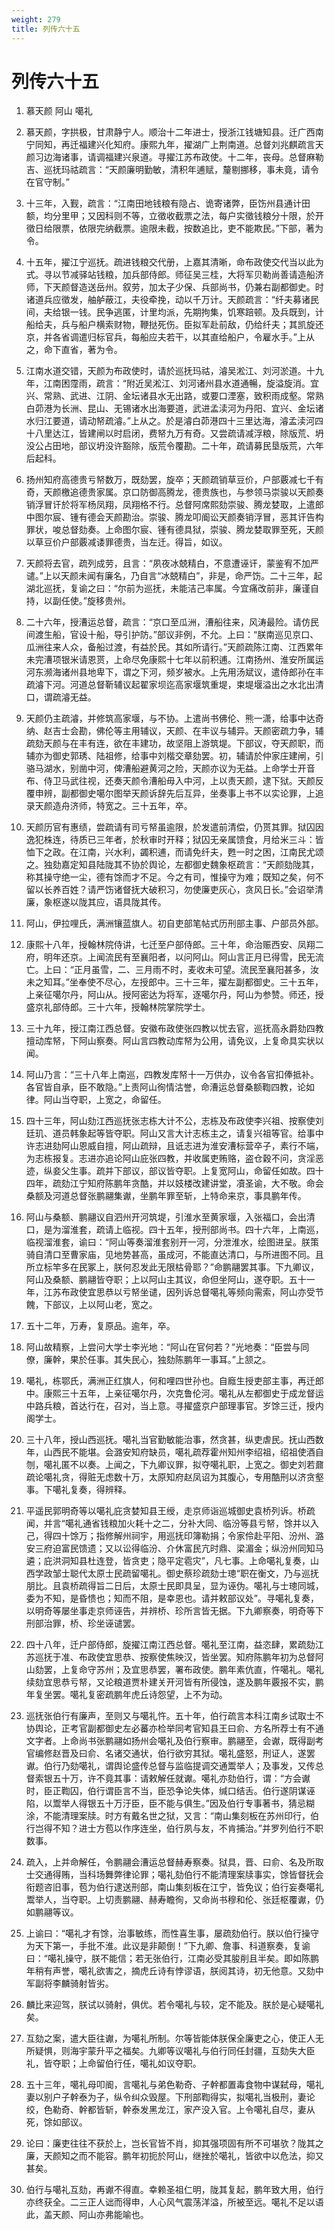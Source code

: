 ```yaml
---
weight: 279
title: 列传六十五
---
```


# 列传六十五

1. <span id="列传六十五-1"></span>
慕天颜 阿山 噶礼

2. <span id="列传六十五-2"></span>
慕天颜，字拱极，甘肃静宁人。顺治十二年进士，授浙江钱塘知县。迁广西南宁同知，再迁福建兴化知府。康熙九年，擢湖广上荆南道。总督刘兆麒疏言天颜习边海诸事，请调福建兴泉道。寻擢江苏布政使。十二年，丧母。总督麻勒吉、巡抚玛祜疏言：“天颜廉明勤敏，清积年逋赋，釐剔挪移，事未竟，请令在官守制。”

3. <span id="列传六十五-3"></span>
十三年，入觐，疏言：“江南田地钱粮有隐占、诡寄诸弊，臣饬州县通计田额，均分里甲；又因科则不等，立徵收截票之法，每户实徵钱粮分十限，於开徵日给限票，依限完纳截票。逾限未截，按数追比，吏不能欺民。”下部，著为令。

4. <span id="列传六十五-4"></span>
十五年，擢江宁巡抚。疏进钱粮交代册，上嘉其清晰，命布政使交代当以此为式。寻以节减驿站钱粮，加兵部侍郎。师征吴三桂，大将军贝勒尚善请造船济师，下天颜督造送岳州。叙劳，加太子少保、兵部尚书，仍兼右副都御史。时诸道兵应徵发，舳舻蔽江，夫役牵挽，动以千万计。天颜疏言：“纤夫募诸民间，夫给银一钱。民争逃匿，计里均派，先期拘集，饥寒踣顿。及兵既到，计船给夫，兵与船户横索财物，鞭挞死伤。臣拟军赴前敌，仍给纤夫；其凯旋还京，并各省调遣归标官兵，每船应夫若干，以其直给船户，令雇水手。”上从之，命下直省，著为令。

5. <span id="列传六十五-5"></span>
江南水道交错，天颜为布政使时，请於巡抚玛祜，濬吴淞江、刘河淤道。十九年，江南困霪雨，疏言：“附近吴淞江、刘河诸州县水道通暢，旋溢旋消。宜兴、常熟、武进、江阴、金坛诸县水无出路，或要口湮塞，致积雨成壑。常熟白茆港为长洲、昆山、无锡诸水出海要道，武进孟渎河为丹阳、宜兴、金坛诸水归江要道，请动帑疏濬。”上从之。於是濬白茆港四十三里达海，濬孟渎河四十八里达江，皆建闸以时启闭，费帑九万有奇。又尝疏请减浮粮，除版荒、坍没公占田地，部议坍没许豁除，版荒令覆勘。二十年，疏请募民垦版荒，六年后起科。

6. <span id="列传六十五-6"></span>
扬州知府高德贵亏帑数万，既劾罢，旋卒；天颜疏销草豆价，户部覈减七千有奇，天颜檄追德贵家属。京口防御高腾龙，德贵族也，与参领马崇骏以天颜奏销浮冒讦於将军杨凤翔，凤翔格不行。总督阿席熙劾崇骏、腾龙婪取，上遣郎中图尔宸、锺有德会天颜勘治。崇骏、腾龙叩阍讼天颜奏销浮冒，恶其讦告构罪状，唆总督劾奏。上命图尔宸、锺有德具狱，崇骏、腾龙婪取罪至死，天颜以草豆价户部覈减诿罪德贵，当左迁。得旨，如议。

7. <span id="列传六十五-7"></span>
天颜将去官，疏列成劳，且言：“夙夜冰兢精白，不意遭诬讦，蒙鉴宥不加严谴。”上以天颜未闻有廉名，乃自言“冰兢精白”，非是，命严饬。二十三年，起湖北巡抚，复谕之曰：“尔前为巡抚，未能洁己率属。今宜痛改前非，廉谨自持，以副任使。”旋移贵州。

8. <span id="列传六十五-8"></span>
二十六年，授漕运总督，疏言：“京口至瓜洲，漕船往来，风涛最险。请仿民间渡生船，官设十船，导引护防。”部议非例，不允。上曰：“朕南巡见京口、瓜洲往来人众，备船过渡，有益於民。其如所请行。”天颜疏陈江南、江西累年未完漕项银米请恩贳，上命尽免康熙十七年以前积逋。江南扬州、淮安所属运河东濒海诸州县地卑下，谓之下河，频岁被水。上先用汤斌议，遣侍郎孙在丰疏濬下河。河道总督靳辅议起翟家坝迄高家堰筑重堤，束堤堰溢出之水北出清口，谓疏濬无益。

9. <span id="列传六十五-9"></span>
天颜仍主疏濬，并修筑高家堰，与不协。上遣尚书佛伦、熊一潇，给事中达奇纳、赵吉士会勘，佛伦等主用辅议，天颜、在丰议与辅异。天颜密疏力争，辅疏劾天颜与在丰有连，欲在丰建功，故坚阻上游筑堤。下部议，夺天颜职，而辅亦为御史郭琇、陆祖修，给事中刘楷交章劾罢。初，辅请於仲家庄建闸，引骆马湖水，别凿中河，俾漕船避黄河之险，天颜亦议为无益。上命学士开音布、侍卫马武往视，还奏天颜令漕船毋入中河，上以责天颜，逮下狱。天颜反覆申辨，副都御史噶尔图举天颜诉辞先后互异，坐奏事上书不以实论罪，上追录天颜造舟济师，特宽之。三十五年，卒。

10. <span id="列传六十五-10"></span>
天颜历官有惠绩，尝疏请有司亏帑虽逾限，於发遣前清偿，仍贳其罪。狱囚因逸犯株连，待质已三年者，於秋审时开释；狱囚无亲属馈食，月给米三斗：皆恤下之政。在江南，兴水利，蠲积逋，而请免纤夫，甦一时之困，江南民尤颂之。独劾嘉定知县陆陇其不协於舆论，左都御史魏象枢疏言：“天颜劾陇其，称其操守绝一尘，德有馀而才不足。今之有司，惟操守为难；既知之矣，何不留以长养百姓？请严饬诸督抚大破积习，勿使廉吏灰心，贪风日长。”会诏举清廉，象枢遂以陇其应，语具陇其传。

11. <span id="列传六十五-11"></span>
阿山，伊拉哩氏，满洲镶蓝旗人。初自吏部笔帖式历刑部主事、户部员外部。

12. <span id="列传六十五-12"></span>
康熙十八年，授翰林院侍讲，七迁至户部侍郎。三十年，命治赈西安、凤翔二府，明年还京。上闻流民有至襄阳者，以问阿山。阿山言正月已得雪，民无流亡。上曰：“正月虽雪，二、三月雨不时，麦收未可望。流民至襄阳甚多，汝未之知耳。”坐奉使不尽心，左授郎中。三十三年，擢左副都御史。三十五年，上亲征噶尔丹，阿山从。授阿密达为将军，逐噶尔丹，阿山为参赞。师还，授盛京礼部侍郎。三十六年，授翰林院掌院学士。

13. <span id="列传六十五-13"></span>
三十九年，授江南江西总督。安徽布政使张四教以忧去官，巡抚高永爵劾四教擅动库帑，下阿山察奏。阿山言四教动库帑为公用，请免议，上复命具实状以闻。

14. <span id="列传六十五-14"></span>
阿山乃言：“三十八年上南巡，四教发库帑十一万供办，议令各官扣俸抵补。各官皆自承，臣不敢隐。”上责阿山徇情沽誉，命漕运总督桑额鞫四教，论如律。阿山当夺职，上宽之，命留任。

15. <span id="列传六十五-15"></span>
四十三年，阿山劾江西巡抚张志栋大计不公，志栋及布政使李兴祖、按察使刘廷玑、道员韩象起等皆夺职。阿山又言大计志栋主之，请复兴祖等官。给事中许志进劾阿山恩威自擅，阿山疏辩，且诋志进为淮安漕标营卒子，素行不端，为志栋报复。志进亦追论阿山庇张四教，并收属吏贿赂，盗仓穀不问，贪淫恶迹，纵妾父生事。疏并下部议，部议皆夺职。上复宽阿山，命留任如故。四十四年，疏劾江宁知府陈鹏年贪酷，并以妓楼改建讲堂，凟圣谕，大不敬。命会桑额及河道总督张鹏翮集谳，坐鹏年罪至斩，上特命来京，事具鹏年传。

16. <span id="列传六十五-16"></span>
阿山与桑额、鹏翮议自泗州开河筑堤，引淮水至黄家堰，入张福口，会出清口，是为溜淮套，疏请上临视。四十五年，授刑部尚书。四十六年，上南巡，临视溜淮套，谕曰：“阿山等奏溜淮套别开一河，分泄淮水，绘图进呈。朕策骑自清口至曹家庙，见地势甚高，虽成河，不能直达清口，与所进图不同。且所立标竿多在民冢上，朕何忍发此无限枯骨耶？”命鹏翮罢其事。下九卿议，阿山及桑额、鹏翮皆夺职；上以阿山主其议，命但坐阿山，遂夺职。五十一年，江苏布政使宜思恭以亏帑坐谴，因列诉总督噶礼等频向需索，阿山亦受节餽，下部议，上以阿山老，宽之。

17. <span id="列传六十五-17"></span>
五十二年，万寿，复原品。逾年，卒。

18. <span id="列传六十五-18"></span>
阿山故精察，上尝问大学士李光地：“阿山在官何若？”光地奏：“臣尝与同僚，廉幹，果於任事。其失民心，独劾陈鹏年一事耳。”上颔之。

19. <span id="列传六十五-19"></span>
噶礼，栋鄂氏，满洲正红旗人，何和哩四世孙也。自廕生授吏部主事，再迁郎中。康熙三十五年，上亲征噶尔丹，次克鲁伦河。噶礼从左都御史于成龙督运中路兵粮，首达行在，召对，当上意。寻擢盛京户部理事官。岁馀三迁，授内阁学士。

20. <span id="列传六十五-20"></span>
三十八年，授山西巡抚。噶礼当官勤敏能治事，然贪甚，纵吏虐民。抚山西数年，山西民不能堪。会潞安知府缺员，噶礼疏荐霍州知州李绍祖，绍祖使酒自刎，噶礼匿不以奏。上闻之，下九卿议罪，拟夺噶礼职，上宽之。御史刘若鼐疏论噶礼贪，得赃无虑数十万，太原知府赵凤诏为其腹心，专用酷刑以济贪壑事。下噶礼复奏，得辨释。

21. <span id="列传六十五-21"></span>
平遥民郭明奇等以噶礼庇贪婪知县王绶，走京师诣巡城御史袁桥列诉。桥疏闻，并言“噶礼通省钱粮加火耗十之二，分补大同、临汾等县亏帑，馀并以入己，得四十馀万；指修解州祠宇，用巡抚印簿勒捐；令家伶赴平阳、汾州、潞安三府迫富民馈遗；又以讼得临汾、介休富民亢时鼎、梁湄金；纵汾州同知马遴；庇洪洞知县杜连登，皆贪吏；隐平定雹灾”，凡七事。上命噶礼复奏，山西学政邹士聪代太原士民疏留噶礼。御史蔡珍疏劾士璁“职在衡文，乃与巡抚朋比。且袁桥疏得旨二日后，太原士民即具呈，显为诬伪。噶礼与士璁同城，委为不知，是昏愦也；知而不阻，是幸恩也。请并敕部议处”。寻噶礼复奏，以明奇等屡坐事走京师诬告，并辨桥、珍所言皆无据。下九卿察奏，明奇等下刑部治罪，桥、珍坐诬谴罢。

22. <span id="列传六十五-22"></span>
四十八年，迁户部侍郎，旋擢江南江西总督。噶礼至江南，益恣肆，累疏劾江苏巡抚于准、布政使宜思恭、按察使焦映汉，皆坐罢。知府陈鹏年初为总督阿山劾罢，上复命守苏州；及宜思恭罢，署布政使。鹏年素伉直，忤噶礼。噶礼续劾宜思恭亏帑，又论粮道贾朴建关开河皆有所侵蚀，遂及鹏年覈报不实，鹏年复坐罢。噶礼复密疏鹏年虎丘诗怨望，上不为动。

23. <span id="列传六十五-23"></span>
巡抚张伯行有廉声，至则又与噶礼忤。五十年，伯行疏言本科江南乡试取士不协舆论，正考官副都御史左必蕃亦检举同考官知县王曰俞、方名所荐士有不通文字者。上命尚书张鹏翮如扬州会噶礼及伯行察审。鹏翮至，会谳，既得副考官编修赵晋及曰俞、名诸交通状，伯行欲穷其狱。噶礼盛怒，刑证人，遂罢谳。伯行乃劾噶礼，谓舆论盛传总督与监临提调交通鬻举人；及事发，又传总督索银五十万，许不竟其事：请敕解任就谳。噶礼亦劾伯行，谓：“方会谳时，臣正鞫囚，伯行谓臣言不当，臣恐争论失体，缄口结舌。伯行遂阴谋诬陷，以鬻举人得银五十万汙臣，臣不能与俱生。”因及伯行专事著书，猜忌糊涂，不能清理案牍。时方有戴名世之狱，又言：“南山集刻板在苏州印行，伯行岂得不知？进士方苞以作序连坐，伯行夙与友，不肯捕治。”并罗列伯行不职数事。

24. <span id="列传六十五-24"></span>
疏入，上并命解任，令鹏翮会漕运总督赫寿察奏。狱具，晋、曰俞、名及所取士交通得贿，当科场舞弊律论罪；噶礼劾伯行不能清理案牍事实，馀皆督抚会衔题咨旧事，苞为伯行逮送刑部，南山集刻板在江宁，皆免议；伯行妄奏噶礼鬻举人，当夺职。上切责鹏翮、赫寿瞻徇，又命尚书穆和伦、张廷枢覆谳，仍如鹏翮等议。

25. <span id="列传六十五-25"></span>
上谕曰：“噶礼才有馀，治事敏练，而性喜生事，屡疏劾伯行。朕以伯行操守为天下第一，手批不淮。此议是非颠倒！”下九卿、詹事、科道察奏，复谕曰：“噶礼操守，朕不能信；若无张伯行，江南必受其朘削且半矣。即如陈鹏年稍有声誉，噶礼欲害之，摘虎丘诗有悖谬语，朕阅其诗，初无他意。又劾中军副将李麟骑射皆劣。

26. <span id="列传六十五-26"></span>
麟比来迎驾，朕试以骑射，俱优。若令噶礼与较，定不能及。朕於是心疑噶礼矣。

27. <span id="列传六十五-27"></span>
互劾之案，遣大臣往谳，为噶礼所制。尔等皆能体朕保全廉吏之心，使正人无所疑惧，则海宇蒙升平之福矣。九卿等议噶礼与伯行同任封疆，互劾失大臣礼，皆夺职；上命留伯行任，噶礼如议夺职。

28. <span id="列传六十五-28"></span>
五十三年，噶礼母叩阍，言噶礼与弟色勒奇、子幹都置毒食物中谋弑母，噶礼妻以别户子幹泰为子，纵令纠众毁屋。下刑部鞫得实，拟噶礼当极刑，妻论绞，色勒奇、幹都皆斩，幹泰发黑龙江，家产没入官。上令噶礼自尽，妻从死，馀如部议。

29. <span id="列传六十五-29"></span>
论曰：廉吏往往不获於上，岂长官皆不肖，抑其强项固有所不可堪欤？陇其之廉，天颜知之而不能容。鹏年初扼於阿山，继挫於噶礼，皆欲中以危法，抑又甚矣。

30. <span id="列传六十五-30"></span>
伯行与噶礼互劾，再谳不得直。幸赖圣祖仁明，陇其复起，鹏年致大用，伯行亦终获全。二三正人诎而得申，人心风气震荡洋溢，所被至远。噶礼不足以语此，盖天颜、阿山亦弗能喻也。
